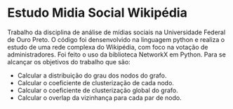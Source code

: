 # Estudo Midia Social Wikipédia
Trabalho da disciplina de análise de mídias sociais na Universidade Federal de Ouro Preto. O código foi densenvolvido na linguagem python
e realiza o estudo de uma rede complexa do Wikipédia, com foco na votação de administradores. Foi feito o uso da biblioteca NetworkX
em Python. Para se alcançar os objetivos do trabalho que são:
- Calcular a distribuição do grau dos nodos do grafo.
- Calcular o coeficiente de clusterização de cada nodo.
- Calcular o coeficiente de clusterização global do grafo.
- Calcular o overlap da vizinhança para cada par de nodo.
